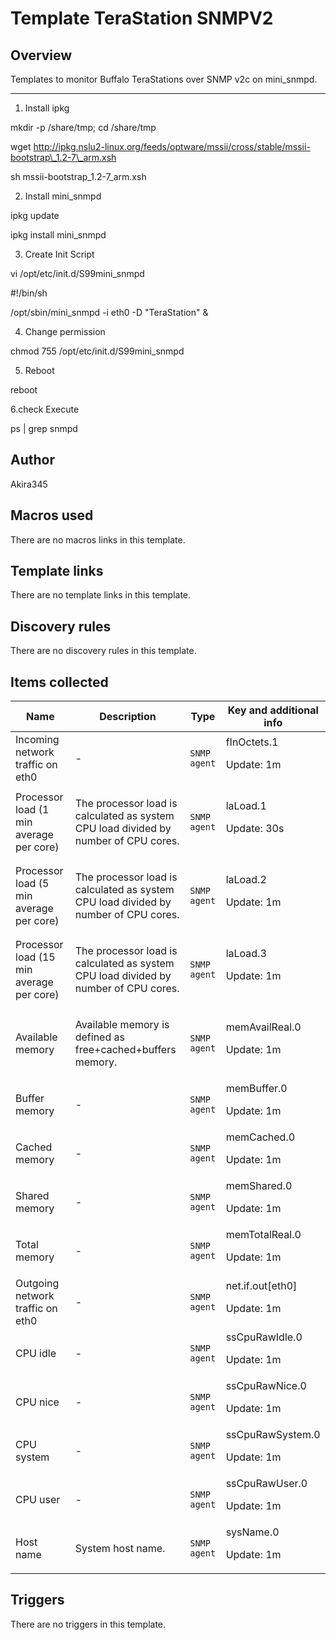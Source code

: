 # Template TeraStation SNMPV2

## Overview

Templates to monitor Buffalo TeraStations over SNMP v2c on mini\_snmpd.  





---


 


 1. Install ipkg


mkdir -p /share/tmp; cd /share/tmp


wget http://ipkg.nslu2-linux.org/feeds/optware/mssii/cross/stable/mssii-bootstrap\_1.2-7\_arm.xsh


sh mssii-bootstrap\_1.2-7\_arm.xsh


2. Install mini\_snmpd


ipkg update


ipkg install mini\_snmpd


3. Create Init Script


vi /opt/etc/init.d/S99mini\_snmpd


#!/bin/sh


/opt/sbin/mini\_snmpd -i eth0 -D "TeraStation" &


4. Change permission


chmod 755 /opt/etc/init.d/S99mini\_snmpd


5. Reboot


reboot


6.check Execute


ps | grep snmpd


 



## Author

Akira345

## Macros used

There are no macros links in this template.

## Template links

There are no template links in this template.

## Discovery rules

There are no discovery rules in this template.

## Items collected

|Name|Description|Type|Key and additional info|
|----|-----------|----|----|
|Incoming network traffic on eth0|<p>-</p>|`SNMP agent`|fInOctets.1<p>Update: 1m</p>|
|Processor load (1 min average per core)|<p>The processor load is calculated as system CPU load divided by number of CPU cores.</p>|`SNMP agent`|laLoad.1<p>Update: 30s</p>|
|Processor load (5 min average per core)|<p>The processor load is calculated as system CPU load divided by number of CPU cores.</p>|`SNMP agent`|laLoad.2<p>Update: 1m</p>|
|Processor load (15 min average per core)|<p>The processor load is calculated as system CPU load divided by number of CPU cores.</p>|`SNMP agent`|laLoad.3<p>Update: 1m</p>|
|Available memory|<p>Available memory is defined as free+cached+buffers memory.</p>|`SNMP agent`|memAvailReal.0<p>Update: 1m</p>|
|Buffer memory|<p>-</p>|`SNMP agent`|memBuffer.0<p>Update: 1m</p>|
|Cached memory|<p>-</p>|`SNMP agent`|memCached.0<p>Update: 1m</p>|
|Shared memory|<p>-</p>|`SNMP agent`|memShared.0<p>Update: 1m</p>|
|Total memory|<p>-</p>|`SNMP agent`|memTotalReal.0<p>Update: 1m</p>|
|Outgoing network traffic on eth0|<p>-</p>|`SNMP agent`|net.if.out[eth0]<p>Update: 1m</p>|
|CPU idle|<p>-</p>|`SNMP agent`|ssCpuRawIdle.0<p>Update: 1m</p>|
|CPU nice|<p>-</p>|`SNMP agent`|ssCpuRawNice.0<p>Update: 1m</p>|
|CPU system|<p>-</p>|`SNMP agent`|ssCpuRawSystem.0<p>Update: 1m</p>|
|CPU user|<p>-</p>|`SNMP agent`|ssCpuRawUser.0<p>Update: 1m</p>|
|Host name|<p>System host name.</p>|`SNMP agent`|sysName.0<p>Update: 1m</p>|
## Triggers

There are no triggers in this template.

